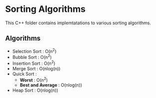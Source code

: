 # Sorting Algorithms
This C++ folder contains implemtatations to various sorting algorithms.

## Algorithms
- Selection Sort : O(n<sup>2</sup>)
- Bubble Sort : O(n<sup>2</sup>)
- Insertion Sort : O(n<sup>2</sup>)
- Merge Sort : O(nlog(n))
- Quick Sort : 
    - <b>Worst</b> : O(n<sup>2</sup>)
    - <b>Best and Average</b> : O(nlog(n))
- Heap Sort : O(nlog(n))
